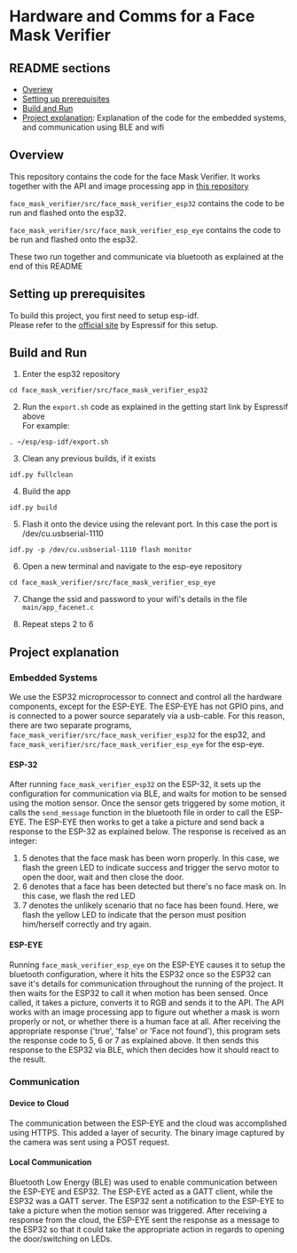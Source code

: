 # Hardware and Comms for a Face Mask Verifier   

## README sections  

* [Overiew](#overview)
* [Setting up prerequisites](#setting-up-prerequisites)
* [Build and Run](#build-and-run)
* [Project explanation](#project-explanation): Explanation of the code for the embedded systems, and communication using BLE and wifi

## Overview  

This repository contains the code for the face Mask Verifier. It works together with the API and image processing app in [this repository](https://github.com/pkjennings999/CS7NS2-API/tree/main/CS7NS2-API)

`face_mask_verifier/src/face_mask_verifier_esp32` contains the code to be run and flashed onto the esp32.   

`face_mask_verifier/src/face_mask_verifier_esp_eye` contains the code to be run and flashed onto the esp32.      

These two run together and communicate via bluetooth as explained at the end of this README

## Setting up prerequisites  

To build this project, you first need to setup esp-idf.  
Please refer to the [official site](https://docs.espressif.com/projects/esp-idf/en/v4.0/get-started/index.html) by Espressif for this setup.

## Build and Run

1. Enter the esp32 repository
```
cd face_mask_verifier/src/face_mask_verifier_esp32
```

2. Run the `export.sh` code as explained in the getting start link by Espressif above   
For example:
```
. ~/esp/esp-idf/export.sh
```   

3. Clean any previous builds, if it exists
```
idf.py fullclean
```

4. Build the app
```
idf.py build
```

5. Flash it onto the device using the relevant port. In this case the port is /dev/cu.usbserial-1110
```
idf.py -p /dev/cu.usbserial-1110 flash monitor
```

6. Open a new terminal and navigate to the esp-eye repository
```
cd face_mask_verifier/src/face_mask_verifier_esp_eye
```

7. Change the ssid and password to your wifi's details in the file `main/app_facenet.c`

8. Repeat steps 2 to 6

## Project explanation  

### Embedded Systems     

We use the ESP32 microprocessor to connect and control all the hardware components, except for the ESP-EYE. The ESP-EYE has not GPIO pins, and is connected to a power source separately via a usb-cable. For this reason, there are two separate programs, `face_mask_verifier/src/face_mask_verifier_esp32` for the esp32, and `face_mask_verifier/src/face_mask_verifier_esp_eye` for the esp-eye.  

#### ESP-32
After running `face_mask_verifier_esp32` on the ESP-32, it sets up the configuration for communication via BLE, and waits for motion to be sensed using the motion sensor. Once the sensor gets triggered by some motion, it calls the `send_message` function in the bluetooth file in order to call the ESP-EYE. The ESP-EYE then works to get a take a picture and send back a response to the ESP-32 as explained below. The response is received as an integer:
1. 5 denotes that the face mask has been worn properly. In this case, we flash the green LED to indicate success and trigger the servo motor to open the door, wait and then close the door.
2. 6 denotes that a face has been detected but there's no face mask on. In this case, we flash the red LED
3. 7 denotes the unlikely scenario that no face has been found. Here, we flash the yellow LED to indicate that the person must position him/herself correctly and try again.   

#### ESP-EYE
Running `face_mask_verifier_esp_eye` on the ESP-EYE causes it to setup the bluetooth configuration, where it hits the ESP32 once so the ESP32 can save it's details for communication throughout the running of the project. It then waits for the ESP32 to call it when motion has been sensed. Once called, it takes a picture, converts it to RGB and sends it to the API. The API works with an image processing app to figure out whether a mask is worn properly or not, or whether there is a human face at all. After receiving the appropriate response ('true', 'false' or 'Face not found'), this program sets the response code to 5, 6 or 7 as explained above. It then sends this response to the ESP32 via BLE, which then decides how it should react to the result.


### Communication
#### Device to Cloud
The communication between the ESP-EYE and the cloud was accomplished using HTTPS. This added a layer of security.
The binary image captured by the camera was sent using a POST request.

#### Local Communication
Bluetooth Low Energy (BLE) was used to enable communication between the ESP-EYE
and ESP32. The ESP-EYE acted as a GATT client, while the ESP32 was a GATT server.
The ESP32 sent a notification to the ESP-EYE to take a picture when the
motion sensor was triggered. After receiving a response from the cloud, the ESP-EYE
sent the response as a message to the ESP32 so that it could take the appropriate action in regards to opening the door/switching on LEDs.
